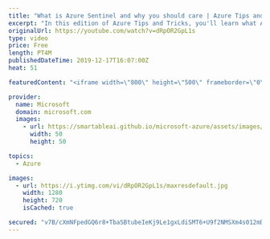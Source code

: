 ```yaml
---
title: "What is Azure Sentinel and why you should care | Azure Tips and Tricks"
excerpt: "In this edition of Azure Tips and Tricks, you'll learn what Azure Sentinel is and how to use it. Azure Sentinel provides a threat detection and mitigation service that helps you to detect incident and threats when they happen and helps you to solve them as effectively as possible.    For more tips and"
originalUrl: https://youtube.com/watch?v=dRpOR2GpL1s
type: video
price: Free
length: PT4M
publishedDateTime: 2019-12-17T16:07:00Z
heat: 51

featuredContent: "<iframe width=\"800\" height=\"500\" frameborder=\"0\" src=\"https://www.youtube.com/embed/dRpOR2GpL1s\" allow=\"accelerometer; autoplay; encrypted-media; gyroscope; picture-in-picture\" allowfullscreen></iframe>"

provider:
  name: Microsoft
  domain: microsoft.com
  images:
    - url: https://smartableai.github.io/microsoft-azure/assets/images/organizations/microsoft.com-50x50.jpg
      width: 50
      height: 50

topics:
  - Azure

images:
  - url: https://i.ytimg.com/vi/dRpOR2GpL1s/maxresdefault.jpg
    width: 1280
    height: 720
    isCached: true

secured: "v7B/cXmNFpedGQ6r8+TbaSBtubeIeKj9Le1gxLdiSMT6+U9f2NMSXm4s012mDISmOlZmuM3goiHs9i2mIEJGjVHPSC5Ni08qR5Egm0vhnowReEyfIxB9iixztNIG31y24fvBahi8iDj8/f2KeUJ25r5KEA99VZjV60TnMInqAW4gcL1+OX79cGsbsqOtye54imgW7IZ3+g3IbTmX0Hd6MXfb05uUIUoziPM3lpWA1sQoIGAUxZFAjqAx0ahLNH2lxY2/cISlm0tOxJiqy6n90ijkA1Su/hR5O89Svkv55L+x0wqeKQvEaE5PwQJldFWHmXVK0ardeEJ1QMLTP4kH6300VfJ50R/RdS18luXdgzfBteIfOK3qu1MzjCTBueKdHTDQd7g3fn/EQVvIoyZvetvUPRkiclQk8A5NfXBHLx8=;l1SKij+PBb2K5EVTd0W5hg=="
---
```


